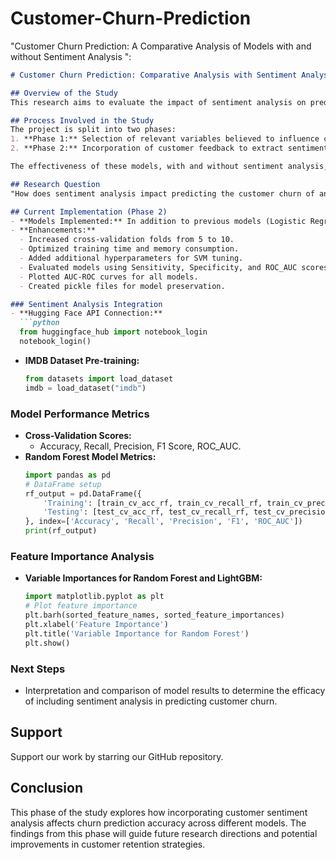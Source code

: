 # Customer-Churn-Prediction
 "Customer Churn Prediction: A Comparative Analysis of Models with and without Sentiment Analysis ":

```markdown
# Customer Churn Prediction: Comparative Analysis with Sentiment Analysis (Phase 2)

## Overview of the Study
This research aims to evaluate the impact of sentiment analysis on predicting customer churn within the e-commerce sector using various predictive modeling techniques. The study particularly assesses which model most accurately predicts customer churn rates.

## Process Involved in the Study
The project is split into two phases:
1. **Phase 1:** Selection of relevant variables believed to influence customer churn and development of predictive models without customer feedback.
2. **Phase 2:** Incorporation of customer feedback to extract sentiment scores, combined with variables from EDA, to enhance the predictive models.

The effectiveness of these models, with and without sentiment analysis, is compared to understand if sentiment analysis aids in better predicting why customers may discontinue transactions with the organization.

## Research Question
"How does sentiment analysis impact predicting the customer churn of an organization?"

## Current Implementation (Phase 2)
- **Models Implemented:** In addition to previous models (Logistic Regression, SVM, etc.), a Naive Bayes model is introduced.
- **Enhancements:**
  - Increased cross-validation folds from 5 to 10.
  - Optimized training time and memory consumption.
  - Added additional hyperparameters for SVM tuning.
  - Evaluated models using Sensitivity, Specificity, and ROC_AUC scores.
  - Plotted AUC-ROC curves for all models.
  - Created pickle files for model preservation.

### Sentiment Analysis Integration
- **Hugging Face API Connection:**
  ```python
  from huggingface_hub import notebook_login
  notebook_login()
  ```
- **IMDB Dataset Pre-training:**
  ```python
  from datasets import load_dataset
  imdb = load_dataset("imdb")
  ```

### Model Performance Metrics
- **Cross-Validation Scores:**
  - Accuracy, Recall, Precision, F1 Score, ROC_AUC.
- **Random Forest Model Metrics:**
  ```python
  import pandas as pd
  # DataFrame setup
  rf_output = pd.DataFrame({
      'Training': [train_cv_acc_rf, train_cv_recall_rf, train_cv_precision_rf, train_cv_f1_rf, roc_auc_train_rf],
      'Testing': [test_cv_acc_rf, test_cv_recall_rf, test_cv_precision_rf, test_cv_f1_rf, roc_auc_test_rf]
  }, index=['Accuracy', 'Recall', 'Precision', 'F1', 'ROC_AUC'])
  print(rf_output)
  ```

### Feature Importance Analysis
- **Variable Importances for Random Forest and LightGBM:**
  ```python
  import matplotlib.pyplot as plt
  # Plot feature importance
  plt.barh(sorted_feature_names, sorted_feature_importances)
  plt.xlabel('Feature Importance')
  plt.title('Variable Importance for Random Forest')
  plt.show()
  ```

### Next Steps
- Interpretation and comparison of model results to determine the efficacy of including sentiment analysis in predicting customer churn.

## Support
Support our work by starring our GitHub repository.

## Conclusion
This phase of the study explores how incorporating customer sentiment analysis affects churn prediction accuracy across different models. The findings from this phase will guide future research directions and potential improvements in customer retention strategies.
```

